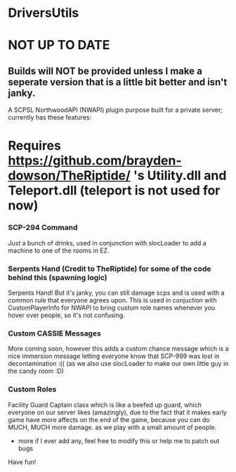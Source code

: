 # DriversUtils


# NOT UP TO DATE
## Builds will NOT be provided unless I make a seperate version that is a little bit better and isn't janky.
A SCPSL NorthwoodAPI (NWAPI) plugin purpose built for a private server; currently has these features:

# Requires https://github.com/brayden-dowson/TheRiptide/ 's Utility.dll and Teleport.dll (teleport is not used for now)


### SCP-294 Command

Just a bunch of drinks, used in conjunction with slocLoader to add a machine to one of the rooms in EZ.

### Serpents Hand (Credit to TheRiptide) for some of the code behind this (spawning logic)

Serpents Hand! But it's janky, you can still damage scps and is used with a common rule that everyone agrees upon.
This is used in conjuction with CustomPlayerInfo for NWAPI to bring custom role names whenever you hover over people, so it's not confusing.

### Custom CASSIE Messages
More coming soon, however this adds a custom chance message which is a nice immersion message letting everyone know that SCP-999 was lost in decontamination :(( (as we also use slocLoader to make our own little guy in the candy room :D)


### Custom Roles
Facility Guard Captain class which is like a beefed up guard, which everyone on our server likes (amazingly), due to the fact that it makes early game have more affects on the end of the game, because you can do MUCH, MUCH more damage. as we play with a small amount of people.


+ more if I ever add any, feel free to modify this or help me to patch out bugs

Have fun!
